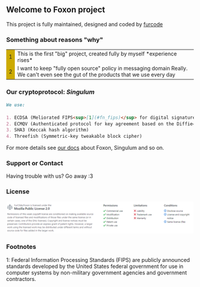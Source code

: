 ## Welcome to Foxon project

This project is fully maintained, designed and coded by [furcode](https://guides.github.com/furc0de/)

### Something about reasons "why"

<table>
  <tr>
     <td bgcolor="#ccaa00"><font color="#222">1</font></td>
     <td >This is the first "big" project, created fully by myself *experience rises*</td>
  </tr>
   <tr>
     <td bgcolor="#ccaa00"><font color="#222">2</font></td>
     <td>
 I want to keep "fully open source" policy in messaging domain Really. We can't even see the gut of the products that we use every day
      </td>
  </tr>
</table>

### Our cryptoprotocol: _Singulum_

```markdown
We use:

1. ECDSA (Meliorated FIPS<sup>[1](#fn_fips)</sup> for digital signatures which uses elliptic curve cryptography) 
2. ECMQV (Authenticated protocol for key agreement based on the Diffie–Hellman scheme which uses elliptic curve cryptography)
3. SHA3 (Keccak hash algorithm)
4. Threefish (Symmetric-key tweakable block cipher)

```

For more details see [our docs](https://waaark.com/error) about Foxon, Singulum and so on.

### Support or Contact
Having trouble with us? Go away :3

### License
![alt text](https://raw.githubusercontent.com/FurC0de/Foxon/master/mozilla_license.png)

### Footnotes
<a name="fn_fips">1</a>: Federal Information Processing Standards (FIPS) are publicly announced standards developed by the United States federal government for use in computer systems by non-military government agencies and government contractors.
